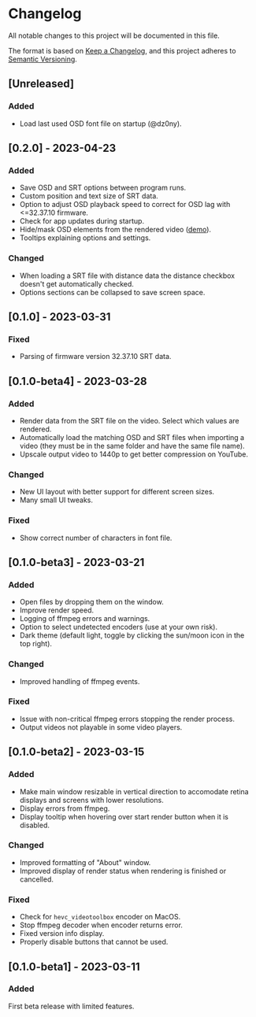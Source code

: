 # Changelog

All notable changes to this project will be documented in this file.

The format is based on [Keep a Changelog](https://keepachangelog.com/en/1.0.0/), and this project adheres to [Semantic Versioning](https://semver.org/spec/v2.0.0.html).

## [Unreleased]

### Added
- Load last used OSD font file on startup (@dz0ny).

## [0.2.0] - 2023-04-23

### Added
- Save OSD and SRT options between program runs.
- Custom position and text size of SRT data.
- Option to adjust OSD playback speed to correct for OSD lag with <=32.37.10 firmware.
- Check for app updates during startup.
- Hide/mask OSD elements from the rendered video ([demo](https://i.imgur.com/u8xi2tX.mp4)).
- Tooltips explaining options and settings.

### Changed
- When loading a SRT file with distance data the distance checkbox doesn't get automatically checked.
- Options sections can be collapsed to save screen space.

## [0.1.0] - 2023-03-31

### Fixed
- Parsing of firmware version 32.37.10 SRT data.

## [0.1.0-beta4] - 2023-03-28

### Added
- Render data from the SRT file on the video. Select which values are rendered.
- Automatically load the matching OSD and SRT files when importing a video (they must be in the same folder and have the same file name).
- Upscale output video to 1440p to get better compression on YouTube.

### Changed
- New UI layout with better support for different screen sizes.
- Many small UI tweaks.

### Fixed
- Show correct number of characters in font file.

## [0.1.0-beta3] - 2023-03-21

### Added
- Open files by dropping them on the window.
- Improve render speed.
- Logging of ffmpeg errors and warnings.
- Option to select undetected encoders (use at your own risk).
- Dark theme (default light, toggle by clicking the sun/moon icon in the top right).

### Changed
- Improved handling of ffmpeg events.

### Fixed
- Issue with non-critical ffmpeg errors stopping the render process.
- Output videos not playable in some video players.

## [0.1.0-beta2] - 2023-03-15

### Added
- Make main window resizable in vertical direction to accomodate retina displays and screens with lower resolutions.
- Display errors from ffmpeg.
- Display tooltip when hovering over start render button when it is disabled.

### Changed
- Improved formatting of "About" window.
- Improved display of render status when rendering is finished or cancelled.

### Fixed
- Check for `hevc_videotoolbox` encoder on MacOS.
- Stop ffmpeg decoder when encoder returns error.
- Fixed version info display.
- Properly disable buttons that cannot be used.

## [0.1.0-beta1] - 2023-03-11

### Added
First beta release with limited features.
